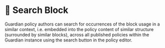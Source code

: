 # 📂 Search Block

Guardian policy authors can search for occurrences of the block usage in a similar context, i.e. embedded into the policy content of similar structure (surrounded by similar blocks), across all published policies within the Guardian instance using the search button in the policy editor.
